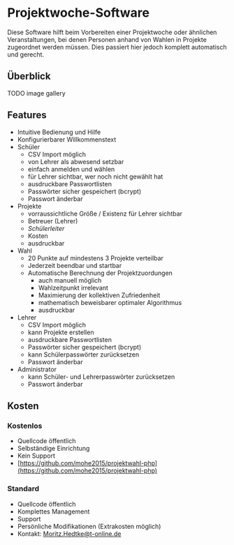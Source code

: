 # Projektwoche-Software

Diese Software hilft beim Vorbereiten einer Projektwoche oder ähnlichen Veranstaltungen, bei denen Personen anhand von Wahlen in Projekte zugeordnet werden müssen. Dies passiert hier jedoch komplett automatisch und gerecht.

## Überblick

TODO image gallery

## Features

* Intuitive Bedienung und Hilfe
* Konfigurierbarer Willkommenstext
* Schüler
  * CSV Import möglich
  * von Lehrer als abwesend setzbar
  * einfach anmelden und wählen
  * für Lehrer sichtbar, wer noch nicht gewählt hat
  * ausdruckbare Passwortlisten
  * Passwörter sicher gespeichert (bcrypt)
  + Passwort änderbar
* Projekte
  * vorraussichtliche Größe / Existenz für Lehrer sichtbar
  * Betreuer (Lehrer)
  * *Schülerleiter*
  * Kosten
  * ausdruckbar
* Wahl
  * 20 Punkte auf mindestens 3 Projekte verteilbar
  * Jederzeit beendbar und startbar
  * Automatische Berechnung der Projektzuordungen
    * auch manuell möglich
    * Wahlzeitpunkt irrelevant
    * Maximierung der kollektiven Zufriedenheit
    * mathematisch beweisbarer optimaler Algorithmus
    * ausdruckbar
* Lehrer
  *  CSV Import möglich
  *  kann Projekte erstellen
  *  ausdruckbare Passwortlisten
  *  Passwörter sicher gespeichert (bcrypt)
  *  kann Schülerpasswörter zurücksetzen
  *  Passwort änderbar
* Administrator
  * kann Schüler- und Lehrerpasswörter zurücksetzen
  * Passwort änderbar

## Kosten

### Kostenlos

* Quellcode öffentlich
* Selbständige Einrichtung
* Kein Support
* [https://github.com/mohe2015/projektwahl-php](https://github.com/mohe2015/projektwahl-php)

### Standard

* Quellcode öffentlich
* Komplettes Management
* Support
* Persönliche Modifikationen (Extrakosten möglich)
* Kontakt: [Moritz.Hedtke@t-online.de](mailto:Moritz.Hedtke@t-online.de)

